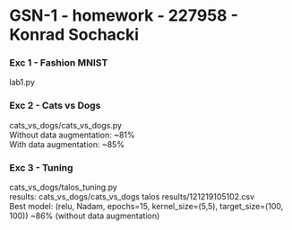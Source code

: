 # GSN-1 - homework - 227958 - Konrad Sochacki #

### Exc 1 - Fashion MNIST ###

lab1.py

### Exc 2 - Cats vs Dogs ###
cats_vs_dogs/cats_vs_dogs.py  
Without data augmentation:  ~81%  
With data augmentation:     ~85%  

### Exc 3 - Tuning ###
cats_vs_dogs/talos_tuning.py  
results:    cats_vs_dogs/cats_vs_dogs talos results/121219105102.csv  
Best model: (relu, Nadam, epochs=15, kernel_size=(5,5), target_size=(100, 100)) ~86% (without data augmentation)